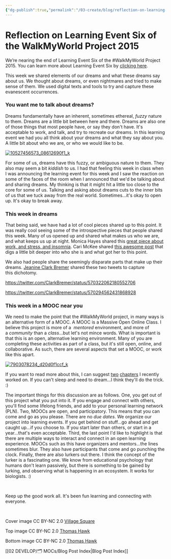```yaml
---
{"dg-publish":true,"permalink":"/03-create/blog/reflection-on-learning-event-six-of-the-walk-my-world-project-2015/","title":"Reflection on Learning Event Six of the #WalkMyWorld Project 2015","tags":["walkmyworld"]}
---
```


# Reflection on Learning Event Six of the WalkMyWorld Project 2015

We’re nearing the end of Learning Event Six of the #WalkMyWorld Project 2015. You can learn more about Learning Event Six by [clicking here](https://sites.google.com/site/walkmyworldproject/2015-learning-events/i-dream).

This week we shared elements of our dreams and what these dreams say about us. We thought about dreams, or even nightmares and tried to make sense of them. We used digital texts and tools to try and capture these evanescent occurrences.

### You want me to talk about dreams?

Dreams fundamentally have an inherent, sometimes ethereal, _fuzzy_ nature to them. Dreams are a little bit between here and there. Dreams are also one of those things that most people have, or say they don't have. It's acceptable to work, and talk, and try to recreate our dreams. In this learning event we had you all think about your dreams and what they say about you. A little bit about who we are, or who we would like to be.

[![10527456573_08612690f1_k](images/10527456573_08612690f1_k-750x380.jpg)](http://wiobyrne.com/wp-content/uploads/2015/02/10527456573_08612690f1_k.jpg)

For some of us, dreams have this fuzzy, or ambiguous nature to them. They also may seem a bit _kiddish_ to us. I had that feeling this week in class when I was announcing the learning event for this week and I saw the reaction on some of the faces of the room when I announced that we'd be talking about and sharing dreams. My thinking is that it might hit a little too close to the core for some of us. Talking and asking about dreams cuts to the inner bits of us that we tuck away from the real world. Sometimes...it's okay to open up. It's okay to break away.

### This week in dreams

That being said, we have had a lot of cool pieces shared up to this point. It was really cool seeing some of the introspective pieces that people shared this week. Many of us opened up and shared what makes us who we are, and what keeps us up at night. Monica Hayes shared this [great piece about work, and stress, and insomnia](http://mhayes520.blogspot.com/2015/02/walkmyworld-week-6-dreams.html). Cari McKee shared [this awesome post](http://caribbeanslife.blogspot.com/2015/02/interview-with-god.html?spref=tw) that digs a little bit deeper into who she is and what got her to this point.

We also had people share the seemingly disparate parts that make up their dreams. [Jeanine Clark Bremer](https://twitter.com/ClarkBremer) shared these two tweets to capture this dichotomy.

https://twitter.com/ClarkBremer/status/570322062180552706

https://twitter.com/ClarkBremer/status/570294562431868928

### This week in a MOOC near you

We need to make the point that the #WalkMyWorld project, in many ways is an alternative form of a MOOC. A MOOC is a Massive Open Online Class. I believe this project is more of a  _mentored_ environment, and more of a _community_ than a _class_...but let's not mince words. What is important is that this is an open, alternative learning environment. Many of you are completing these activities as part of a class, but it's still open, online, and collaborative. As such, there are several aspects that set a MOOC, or work like this apart.

[![7903078234_d20d0f1ccf_k](images/7903078234_d20d0f1ccf_k-750x380.jpg)](http://wiobyrne.com/wp-content/uploads/2015/02/7903078234_d20d0f1ccf_k.jpg)

If you want to read more about this, I can suggest [two](https://www.academia.edu/10311797/Open_Learning_in_K-12_Online_and_Blended_Learning_Environments) [chapters](https://www.academia.edu/10311760/Research_on_Literacy_Instruction_and_Learning_in_Virtual_Blended_and_Hybrid_Learning_Environments) I recently worked on. If you can't sleep and need to dream...I think they'll do the trick. :)

The important things for this discussion are as follows. One, you get out of this project what you put into it. If you engage and connect with others, you'll find some lifelong friends, and add to your personal learning network (PLN). Two, MOOCs are open, and participatory. This means that you can come and go as you please. There are no _due dates_. We organize our project into learning events. If you get behind on stuff...go ahead and get caught up...if you choose to. If you start later than others, or start in a year...that's even acceptable. Third, the last point I'd like to highlight is that there are multiple ways to interact and connect in an open learning experience. MOOCs such as this have organizers and mentors...the lines sometimes blur. They also have participants that come and go punching the clock. Finally, there are also lurkers out there. I think the concept of the lurker is a fascinating one. We know from educational psychology that humans don't learn passively, but there is something to be gained by lurking, and observing what is happening in an ecosystem. It works for biologists. :)

 

Keep up the good work all. It's been fun learning and connecting with everyone.

 

Cover image CC BY-NC 2.0 [Village Square](https://www.flickr.com/photos/38971527@N04/5924949774)

Top image CC BY-NC 2.0 [Thomas Hawk](https://www.flickr.com/photos/thomashawk/10527456573/in/photolist-h3gY4X-q35jWz-r19X1-ieG1K8-6PJEf-6Kt1iw-6A9FcN-b3PeiK-N388V-hNhMzs-g4vbeY-64kK6t-r4KE3K-2nhQLy-SfvN-dSnFSs-kL8FNw-5MCSVb-pGaD6f-4HHdb5-9jfoK5-95z9Lt-7ScFer-5FJmky-2GhfCx-d3nkPy-4x6a9q-nRHXaw-bApkP2-zc6V3-aG4cbp-3bSby8-g28YAw-wjPLA-Ki1tM-3aeLWs-nRNxmV-4aeTmb-aczEeg-dpX7bx-ME3Yx-a6TZGW-48dWZU-ei6tx1-JQBap-eHpDwk-8KNc1z-GcZNf-a8kPo2-kYtGSe)

Bottom image CC BY-NC 2.0 [Thomas Hawk](https://www.flickr.com/photos/thomashawk/7903078234/in/photolist-d3nkPy-4x6a9q-nRHXaw-bApkP2-zc6V3-aG4cbp-3bSby8-g28YAw-wjPLA-Ki1tM-3aeLWs-nRNxmV-4aeTmb-aczEeg-dpX7bx-ME3Yx-a6TZGW-48dWZU-ei6tx1-JQBap-eHpDwk-8KNc1z-GcZNf-a8kPo2-kYtGSe-4JVgTS-6wAjAj-86ygiZ-bpeQXx-kWkot6-oU4HMG-giEUFu-dTnJxU-7jZNqG-8hBx6J-6PKbS-7pePtD-EDxpr-a7Gtce-8iPSFS-6n11kZ-boHbwY-8QVhXx-q3BhxU-pfp4AB-bAATrJ-ejS2jt-k8bVG-m9mukV-cJ9KVN)

[[02 DEVELOP/🗂️ MOCs/Blog Post Index\|Blog Post Index]]